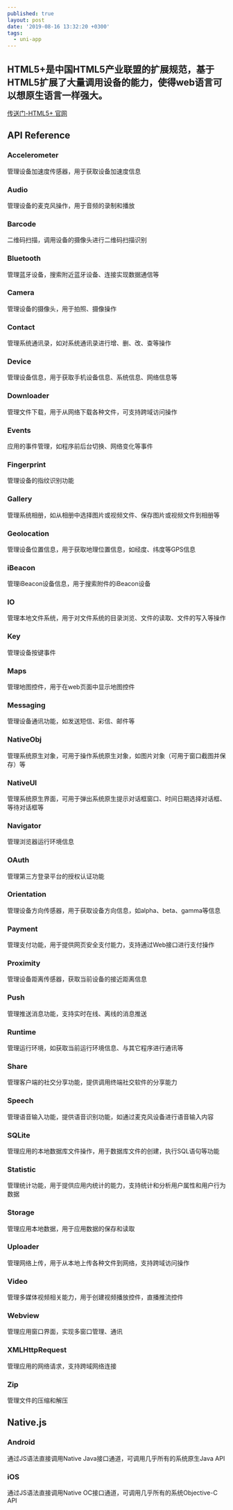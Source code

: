 ```yaml
---
published: true
layout: post
date: '2019-08-16 13:32:20 +0300'
tags:
  - uni-app
---
```

## HTML5+是中国HTML5产业联盟的扩展规范，基于HTML5扩展了大量调用设备的能力，使得web语言可以想原生语言一样强大。

[传送门-HTML5+ 官网](http://www.html5plus.org/doc/h5p.html)

## API Reference

### Accelerometer
管理设备加速度传感器，用于获取设备加速度信息

### Audio
管理设备的麦克风操作，用于音频的录制和播放

### Barcode
二维码扫描，调用设备的摄像头进行二维码扫描识别

### Bluetooth
管理蓝牙设备，搜索附近蓝牙设备、连接实现数据通信等

### Camera
管理设备的摄像头，用于拍照、摄像操作

### Contact
管理系统通讯录，如对系统通讯录进行增、删、改、查等操作

### Device
管理设备信息，用于获取手机设备信息、系统信息、网络信息等

### Downloader
管理文件下载，用于从网络下载各种文件，可支持跨域访问操作

### Events
应用的事件管理，如程序前后台切换、网络变化等事件

### Fingerprint
管理设备的指纹识别功能

### Gallery
管理系统相册，如从相册中选择图片或视频文件、保存图片或视频文件到相册等

### Geolocation
管理设备位置信息，用于获取地理位置信息，如经度、纬度等GPS信息

### iBeacon
管理iBeacon设备信息，用于搜索附件的iBeacon设备

### IO
管理本地文件系统，用于对文件系统的目录浏览、文件的读取、文件的写入等操作

### Key
管理设备按键事件

### Maps
管理地图控件，用于在web页面中显示地图控件

### Messaging
管理设备通讯功能，如发送短信、彩信、邮件等

### NativeObj
管理系统原生对象，可用于操作系统原生对象，如图片对象（可用于窗口截图并保存）等

### NativeUI
管理系统原生界面，可用于弹出系统原生提示对话框窗口、时间日期选择对话框、等待对话框等

### Navigator
管理浏览器运行环境信息

### OAuth
管理第三方登录平台的授权认证功能

### Orientation
管理设备方向传感器，用于获取设备方向信息，如alpha、beta、gamma等信息

### Payment
管理支付功能，用于提供网页安全支付能力，支持通过Web接口进行支付操作

### Proximity
管理设备距离传感器，获取当前设备的接近距离信息

### Push
管理推送消息功能，支持实时在线、离线的消息推送

### Runtime
管理运行环境，如获取当前运行环境信息、与其它程序进行通讯等

### Share
管理客户端的社交分享功能，提供调用终端社交软件的分享能力

### Speech
管理语音输入功能，提供语音识别功能，如通过麦克风设备进行语音输入内容

### SQLite
管理应用的本地数据库文件操作，用于数据库文件的创建，执行SQL语句等功能

### Statistic
管理统计功能，用于提供应用内统计的能力，支持统计和分析用户属性和用户行为数据

### Storage
管理应用本地数据，用于应用数据的保存和读取

### Uploader
管理网络上传，用于从本地上传各种文件到网络，支持跨域访问操作

### Video
管理多媒体视频相关能力，用于创建视频播放控件，直播推流控件

### Webview
管理应用窗口界面，实现多窗口管理、通讯

### XMLHttpRequest
管理应用的网络请求，支持跨域网络连接

### Zip
管理文件的压缩和解压


## Native.js

### Android
通过JS语法直接调用Native Java接口通道，可调用几乎所有的系统原生Java API

### iOS
通过JS语法直接调用Native OC接口通道，可调用几乎所有的系统Objective-C API
